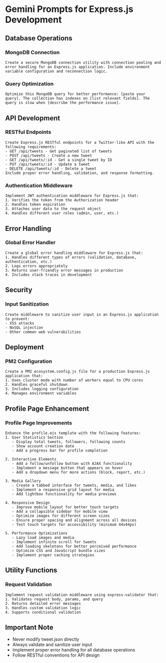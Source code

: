 # Gemini Prompts for Express.js Development

## Database Operations

### MongoDB Connection
```
Create a secure MongoDB connection utility with connection pooling and error handling for an Express.js application. Include environment variable configuration and reconnection logic.
```

### Query Optimization
```
Optimize this MongoDB query for better performance: [paste your query]. The collection has indexes on [list relevant fields]. The query is slow when [describe the performance issue].
```

## API Development

### RESTful Endpoints
```
Create Express.js RESTful endpoints for a Twitter-like API with the following requirements:
- GET /api/tweets - Get paginated list of tweets
- POST /api/tweets - Create a new tweet
- GET /api/tweets/:id - Get a single tweet by ID
- PUT /api/tweets/:id - Update a tweet
- DELETE /api/tweets/:id - Delete a tweet
Include proper error handling, validation, and response formatting.
```

### Authentication Middleware
```
Implement JWT authentication middleware for Express.js that:
1. Verifies the token from the Authorization header
2. Handles token expiration
3. Attaches user data to the request object
4. Handles different user roles (admin, user, etc.)
```

## Error Handling

### Global Error Handler
```
Create a global error handling middleware for Express.js that:
1. Handles different types of errors (validation, database, authentication, etc.)
2. Logs errors appropriately
3. Returns user-friendly error messages in production
4. Includes stack traces in development
```



## Security

### Input Sanitization
```
Create middleware to sanitize user input in an Express.js application to prevent:
- XSS attacks
- NoSQL injection
- Other common web vulnerabilities
```





## Deployment

### PM2 Configuration
```
Create a PM2 ecosystem.config.js file for a production Express.js application that:
1. Uses cluster mode with number of workers equal to CPU cores
2. Handles graceful shutdown
3. Includes logging configuration
4. Manages environment variables
```

## Profile Page Enhancement

### Profile Page Improvements
```
Enhance the profile.ejs template with the following features:
1. User Statistics Section
   - Display total tweets, followers, following counts
   - Show account creation date
   - Add a progress bar for profile completion

2. Interactive Elements
   - Add a follow/unfollow button with AJAX functionality
   - Implement a message button that appears on hover
   - Add a dropdown menu for more actions (block, report, etc.)

3. Media Gallery
   - Create a tabbed interface for tweets, media, and likes
   - Implement a responsive grid layout for media
   - Add lightbox functionality for media previews

4. Responsive Design
   - Improve mobile layout for better touch targets
   - Add a collapsible sidebar for mobile view
   - Optimize images for different screen sizes
   - Ensure proper spacing and alignment across all devices
   - Test touch targets for accessibility (minimum 44x44px)

5. Performance Optimizations
   - Lazy load images and media
   - Implement infinite scroll for tweets
   - Add loading skeletons for better perceived performance
   - Optimize CSS and JavaScript bundle sizes
   - Implement proper caching strategies

```

## Utility Functions

### Request Validation
```
Implement request validation middleware using express-validator that:
1. Validates request body, params, and query
2. Returns detailed error messages
3. Handles custom validation logic
4. Supports conditional validation
```

## Important Note
- Never modify tweet.json directly
- Always validate and sanitize user input
- Implement proper error handling for all database operations
- Follow RESTful conventions for API design